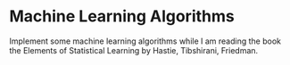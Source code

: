 # Machine Learning Algorithms

Implement some machine learning algorithms while I am reading the book the Elements of Statistical Learning by Hastie, Tibshirani, Friedman.
